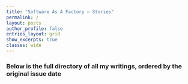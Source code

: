 ```yaml
---
title: "Software As A Factory – Stories"
permalink: /
layout: posts
author_profile: false
entries_layout: grid
show_excerpts: true
classes: wide
---
```


### Below is the full directory of all my writings, ordered by the original issue date
